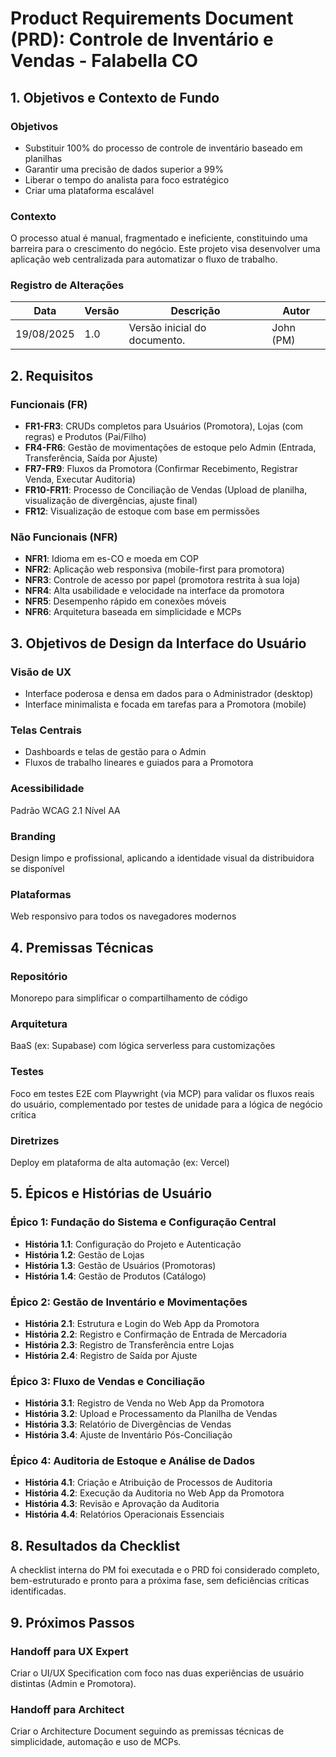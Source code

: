 # Product Requirements Document (PRD): Controle de Inventário e Vendas - Falabella CO

## 1. Objetivos e Contexto de Fundo

### Objetivos
- Substituir 100% do processo de controle de inventário baseado em planilhas
- Garantir uma precisão de dados superior a 99%
- Liberar o tempo do analista para foco estratégico
- Criar uma plataforma escalável

### Contexto
O processo atual é manual, fragmentado e ineficiente, constituindo uma barreira para o crescimento do negócio. Este projeto visa desenvolver uma aplicação web centralizada para automatizar o fluxo de trabalho.

### Registro de Alterações

| Data | Versão | Descrição | Autor |
|------|--------|-----------|-------|
| 19/08/2025 | 1.0 | Versão inicial do documento. | John (PM) |

## 2. Requisitos

### Funcionais (FR)
- **FR1-FR3**: CRUDs completos para Usuários (Promotora), Lojas (com regras) e Produtos (Pai/Filho)
- **FR4-FR6**: Gestão de movimentações de estoque pelo Admin (Entrada, Transferência, Saída por Ajuste)
- **FR7-FR9**: Fluxos da Promotora (Confirmar Recebimento, Registrar Venda, Executar Auditoria)
- **FR10-FR11**: Processo de Conciliação de Vendas (Upload de planilha, visualização de divergências, ajuste final)
- **FR12**: Visualização de estoque com base em permissões

### Não Funcionais (NFR)
- **NFR1**: Idioma em es-CO e moeda em COP
- **NFR2**: Aplicação web responsiva (mobile-first para promotora)
- **NFR3**: Controle de acesso por papel (promotora restrita à sua loja)
- **NFR4**: Alta usabilidade e velocidade na interface da promotora
- **NFR5**: Desempenho rápido em conexões móveis
- **NFR6**: Arquitetura baseada em simplicidade e MCPs

## 3. Objetivos de Design da Interface do Usuário

### Visão de UX
- Interface poderosa e densa em dados para o Administrador (desktop)
- Interface minimalista e focada em tarefas para a Promotora (mobile)

### Telas Centrais
- Dashboards e telas de gestão para o Admin
- Fluxos de trabalho lineares e guiados para a Promotora

### Acessibilidade
Padrão WCAG 2.1 Nível AA

### Branding
Design limpo e profissional, aplicando a identidade visual da distribuidora se disponível

### Plataformas
Web responsivo para todos os navegadores modernos

## 4. Premissas Técnicas

### Repositório
Monorepo para simplificar o compartilhamento de código

### Arquitetura
BaaS (ex: Supabase) com lógica serverless para customizações

### Testes
Foco em testes E2E com Playwright (via MCP) para validar os fluxos reais do usuário, complementado por testes de unidade para a lógica de negócio crítica

### Diretrizes
Deploy em plataforma de alta automação (ex: Vercel)

## 5. Épicos e Histórias de Usuário

### Épico 1: Fundação do Sistema e Configuração Central
- **História 1.1**: Configuração do Projeto e Autenticação
- **História 1.2**: Gestão de Lojas
- **História 1.3**: Gestão de Usuários (Promotoras)
- **História 1.4**: Gestão de Produtos (Catálogo)

### Épico 2: Gestão de Inventário e Movimentações
- **História 2.1**: Estrutura e Login do Web App da Promotora
- **História 2.2**: Registro e Confirmação de Entrada de Mercadoria
- **História 2.3**: Registro de Transferência entre Lojas
- **História 2.4**: Registro de Saída por Ajuste

### Épico 3: Fluxo de Vendas e Conciliação
- **História 3.1**: Registro de Venda no Web App da Promotora
- **História 3.2**: Upload e Processamento da Planilha de Vendas
- **História 3.3**: Relatório de Divergências de Vendas
- **História 3.4**: Ajuste de Inventário Pós-Conciliação

### Épico 4: Auditoria de Estoque e Análise de Dados
- **História 4.1**: Criação e Atribuição de Processos de Auditoria
- **História 4.2**: Execução da Auditoria no Web App da Promotora
- **História 4.3**: Revisão e Aprovação da Auditoria
- **História 4.4**: Relatórios Operacionais Essenciais

## 8. Resultados da Checklist

A checklist interna do PM foi executada e o PRD foi considerado completo, bem-estruturado e pronto para a próxima fase, sem deficiências críticas identificadas.

## 9. Próximos Passos

### Handoff para UX Expert
Criar o UI/UX Specification com foco nas duas experiências de usuário distintas (Admin e Promotora).

### Handoff para Architect
Criar o Architecture Document seguindo as premissas técnicas de simplicidade, automação e uso de MCPs.